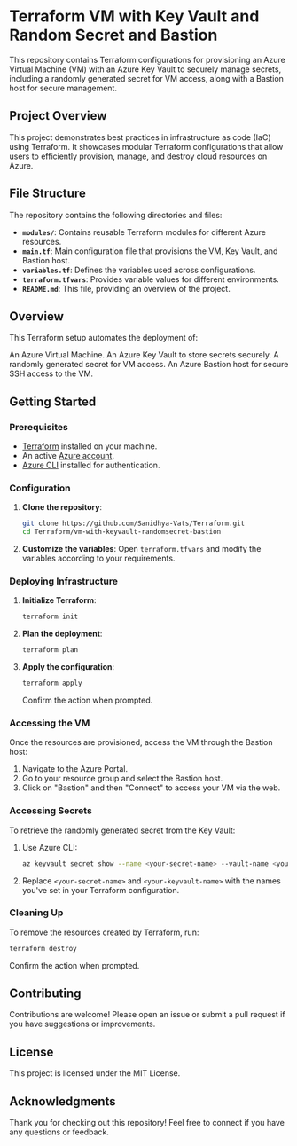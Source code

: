 # Terraform VM with Key Vault and Random Secret and Bastion

This repository contains Terraform configurations for provisioning an Azure Virtual Machine (VM) with an Azure Key Vault to securely manage secrets, including a randomly generated secret for VM access, along with a Bastion host for secure management.

## Project Overview

This project demonstrates best practices in infrastructure as code (IaC) using Terraform. It showcases modular Terraform configurations that allow users to efficiently provision, manage, and destroy cloud resources on Azure.

## File Structure

The repository contains the following directories and files:

- **`modules/`**: Contains reusable Terraform modules for different Azure resources.
- **`main.tf`**: Main configuration file that provisions the VM, Key Vault, and Bastion host.
- **`variables.tf`**: Defines the variables used across configurations.
- **`terraform.tfvars`**: Provides variable values for different environments.
- **`README.md`**: This file, providing an overview of the project.

## Overview
This Terraform setup automates the deployment of:

   An Azure Virtual Machine.
   An Azure Key Vault to store secrets securely.
   A randomly generated secret for VM access.
   An Azure Bastion host for secure SSH access to the VM.

## Getting Started

### Prerequisites

- [Terraform](https://www.terraform.io/downloads.html) installed on your machine.
- An active [Azure account](https://azure.microsoft.com/free/).
- [Azure CLI](https://docs.microsoft.com/en-us/cli/azure/install-azure-cli) installed for authentication.

### Configuration

1. **Clone the repository**:
   ```bash
   git clone https://github.com/Sanidhya-Vats/Terraform.git
   cd Terraform/vm-with-keyvault-randomsecret-bastion
   ```

2. **Customize the variables**:
   Open `terraform.tfvars` and modify the variables according to your requirements.

### Deploying Infrastructure

1. **Initialize Terraform**:
   ```bash
   terraform init
   ```

2. **Plan the deployment**:
   ```bash
   terraform plan
   ```

3. **Apply the configuration**:
   ```bash
   terraform apply
   ```

   Confirm the action when prompted.

### Accessing the VM

Once the resources are provisioned, access the VM through the Bastion host:

1. Navigate to the Azure Portal.
2. Go to your resource group and select the Bastion host.
3. Click on "Bastion" and then "Connect" to access your VM via the web.

### Accessing Secrets

To retrieve the randomly generated secret from the Key Vault:

1. Use Azure CLI:

   ```bash
   az keyvault secret show --name <your-secret-name> --vault-name <your-keyvault-name>
   ```

2. Replace `<your-secret-name>` and `<your-keyvault-name>` with the names you've set in your Terraform configuration.

### Cleaning Up

To remove the resources created by Terraform, run:
```bash
terraform destroy
```

Confirm the action when prompted.

## Contributing

Contributions are welcome! Please open an issue or submit a pull request if you have suggestions or improvements.

## License

This project is licensed under the MIT License.

## Acknowledgments

Thank you for checking out this repository! Feel free to connect if you have any questions or feedback.
